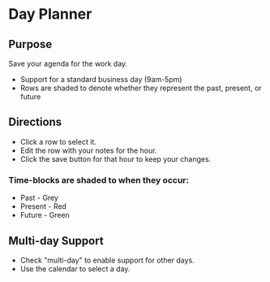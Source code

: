 # Day Planner
## Purpose
Save your agenda for the work day.
* Support for a standard business day (9am-5pm)
* Rows are shaded to denote whether they represent the past, present, or future

## Directions
* Click a row to select it. 
* Edit the row with your notes for the hour. 
* Click the save button for that hour to keep your changes.

### Time-blocks are shaded to when they occur:
* Past - Grey
* Present - Red
* Future - Green
  
## Multi-day Support
* Check "multi-day" to enable support for other days.
* Use the calendar to select a day.
